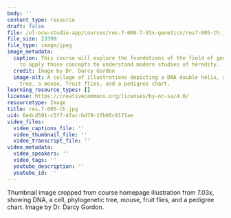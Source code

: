 ```yaml
---
body: ''
content_type: resource
draft: false
file: /ol-ocw-studio-app/courses/res-7-006-7-03x-genetics/res7-005-th.jpg
file_size: 23390
file_type: image/jpeg
image_metadata:
  caption: This course will explore the foundations of the field of genetics and how
    to apply those concepts to understand modern studies of heredity.
  credit: Image by Dr. Darcy Gordon
  image-alt: A collage of illustrations depicting a DNA double helix, a cell, a phylogenetic
    tree, a mouse, fruit flies, and a pedigree chart.
learning_resource_types: []
license: https://creativecommons.org/licenses/by-nc-sa/4.0/
resourcetype: Image
title: res.7-005-th.jpg
uid: 6e4cd591-c5f7-4fac-bd79-2fb05c9171ae
video_files:
  video_captions_file: ''
  video_thumbnail_file: ''
  video_transcript_file: ''
video_metadata:
  video_speakers: ''
  video_tags: ''
  youtube_description: ''
  youtube_id: ''
---
```

Thumbnail image cropped from course homepage illustration from 7.03x, showing DNA, a cell, phylogenetic tree, mouse, fruit flies, and a pedigree chart. Image by Dr. Darcy Gordon.